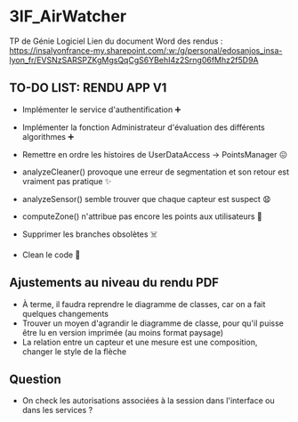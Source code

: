 # 3IF_AirWatcher
TP de Génie Logiciel
Lien du document Word des rendus : 
https://insalyonfrance-my.sharepoint.com/:w:/g/personal/edosanjos_insa-lyon_fr/EVSNzSARSPZKgMgsQqCgS6YBehI4z2Srng06fMhz2f5D9A

## TO-DO LIST: RENDU APP V1
- Implémenter le service d'authentification ➕
- Implémenter la fonction Administrateur d'évaluation des différents algorithmes ➕
- Remettre en ordre les histoires de UserDataAccess -> PointsManager 😖
- analyzeCleaner() provoque une erreur de segmentation et son retour est vraiment pas pratique ✨
- analyzeSensor() semble trouver que chaque capteur est suspect 😧
- computeZone() n'attribue pas encore les points aux utilisateurs 💸

- Supprimer les branches obsolètes ☠️
- Clean le code 🧹

## Ajustements au niveau du rendu PDF
- À terme, il faudra reprendre le diagramme de classes, car on a fait quelques changements
- Trouver un moyen d'agrandir le diagramme de classe, pour qu'il puisse être lu en version imprimée (au moins format paysage)
- La relation entre un capteur et une mesure est une composition, changer le style de la flèche

## Question
- On check les autorisations associées à la session dans l'interface ou dans les services ?
